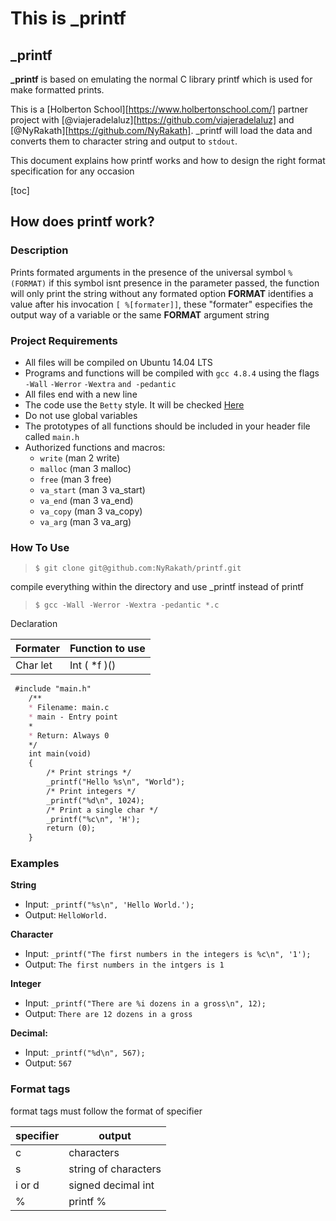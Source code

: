 # This is _printf

## _printf

**_printf** is based on emulating the normal C library printf which is used for make formatted prints.

 This is a [Holberton School][https://www.holbertonschool.com/] partner project with [@viajeradelaluz][https://github.com/viajeradelaluz] and [@NyRakath][https://github.com/NyRakath]. _printf will load the data and converts them to character string and output to `stdout`.

This document explains how printf works and how to design the right format specification for any occasion

[toc]

## How does printf work?

### Description

Prints formated arguments in the presence of the universal symbol `%(FORMAT)` if this symbol isnt presence in the parameter passed, the function will only print the string without any formated option **FORMAT** identifies a value after his invocation `[ %[formater]]`, these "formater" especifies the output way of a variable or the same **FORMAT** argument string

### Project  Requirements

- All files will be compiled on Ubuntu 14.04 LTS
- Programs and functions will be compiled with `gcc 4.8.4` using the flags `-Wall` `-Werror` `-Wextra` `and -pedantic`
- All files end with a new line
- The code use the `Betty` style. It will be checked [Here](https://github.com/holbertonschool/Betty/blob/master/betty-style.pl)
- Do not use global variables
- The prototypes of all functions should be included in your header file called `main.h`
- Authorized functions and macros:
  - `write` (man 2 write)
  - `malloc` (man 3 malloc)
  - `free` (man 3 free)
  - `va_start` (man 3 va_start)
  - `va_end` (man 3 va_end)
  - `va_copy` (man 3 va_copy)
  - `va_arg` (man 3 va_arg)

### How  To Use

> ```This is a blockquote with two paragraphs. This is first paragraph.
> $ git clone git@github.com:NyRakath/printf.git
> ```

compile everything within the directory and use _printf instead of printf

> ```This is a blockquote with two paragraphs. This is first paragraph.
> $ gcc -Wall -Werror -Wextra -pedantic *.c
> ```

Declaration 

| Formater | Function to use |
| -------- | --------------- |
| Char let | Int ( *f )()    |

``` markdown
 #include "main.h"
    /**
    * Filename: main.c
    * main - Entry point
    *
    * Return: Always 0
    */
    int main(void)
    {
        /* Print strings */
        _printf("Hello %s\n", "World");
        /* Print integers */
        _printf("%d\n", 1024);
        /* Print a single char */
        _printf("%c\n", 'H');
        return (0);
    }
```

### Examples

**String**

- Input: `_printf("%s\n", 'Hello World.');`
- Output: `HelloWorld.`

**Character**

- Input: `_printf("The first numbers in the integers is %c\n", '1');`
- Output: `The first numbers in the intgers is 1`

**Integer**

- Input: `_printf("There are %i dozens in a gross\n", 12);`
- Output: `There are 12 dozens in a gross`

**Decimal:**

- Input: `_printf("%d\n", 567);`
- Output: `567`

### Format tags

format tags must follow the format of specifier

| **specifier** | **output**           |
| ------------- | -------------------- |
| c             | characters           |
| s             | string of characters |
| i or d        | signed decimal int   |
| %             | printf %             |
